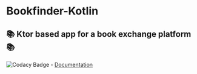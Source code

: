 # Bookfinder-Kotlin
📚 Ktor based app for a book exchange platform 📚
---
![Codacy Badge](https://app.codacy.com/project/badge/Grade/ca8a2340c844450cbb7aff0551045c21) - [Documentation](https://bookfinder-docs.spoilers.tn.it/)

